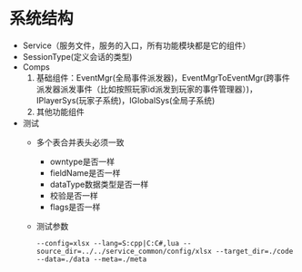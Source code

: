 # 系统结构

* Service（服务文件，服务的入口，所有功能模块都是它的组件）
* SessionType(定义会话的类型)
* Comps
  1. 基础组件：EventMgr(全局事件派发器)，EventMgrToEventMgr(跨事件派发器派发事件（比如按照玩家id派发到玩家的事件管理器）)，IPlayerSys(玩家子系统)，IGlobalSys(全局子系统)
  2. 其他功能组件
* 测试
  * 多个表合并表头必须一致
    * owntype是否一样
    * fieldName是否一样
    * dataType数据类型是否一样
    * 校验是否一样
    * flags是否一样
    
  * 测试参数

    ```
    --config=xlsx --lang=S:cpp|C:C#,lua --source_dir=../../service_common/config/xlsx --target_dir=./code --data=./data --meta=./meta
    ```

    

